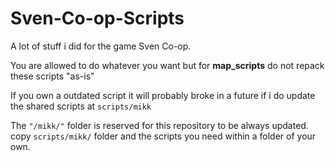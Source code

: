 # Sven-Co-op-Scripts

A lot of stuff i did for the game Sven Co-op.

You are allowed to do whatever you want but for **map_scripts** do not repack these scripts "as-is"

If you own a outdated script it will probably broke in a future if i do update the shared scripts at ``scripts/mikk``

The ``"/mikk/"`` folder is reserved for this repository to be always updated. copy ``scripts/mikk/`` folder and the scripts you need within a folder of your own.
